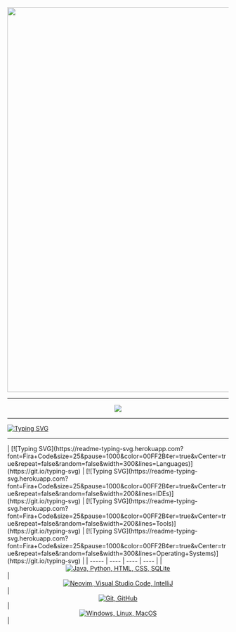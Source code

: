 <div align="center">
  <img src="hax.gif" width=875>
<hr>
  <a href="https://github.com/RohanHugh"><img src="https://komarev.com/ghpvc/?username=RohanHugh&color=brightgreen&style=for-the-badge"/><a/>
<hr>
</div>
<a href="https://git.io/typing-svg"><img src="https://readme-typing-svg.demolab.com?font=Fira+Code&size=32&pause=1000&color=11DF00&center=true&vCenter=true&width=435&lines=About+me%3A" alt="Typing SVG" /></a>
<hr>
| [![Typing SVG](https://readme-typing-svg.herokuapp.com?font=Fira+Code&size=25&pause=1000&color=00FF2B&center=true&vCenter=true&repeat=false&random=false&width=300&lines=Languages)](https://git.io/typing-svg) | [![Typing SVG](https://readme-typing-svg.herokuapp.com?font=Fira+Code&size=25&pause=1000&color=00FF2B&center=true&vCenter=true&repeat=false&random=false&width=200&lines=IDEs)](https://git.io/typing-svg) | [![Typing SVG](https://readme-typing-svg.herokuapp.com?font=Fira+Code&size=25&pause=1000&color=00FF2B&center=true&vCenter=true&repeat=false&random=false&width=200&lines=Tools)](https://git.io/typing-svg) | [![Typing SVG](https://readme-typing-svg.herokuapp.com?font=Fira+Code&size=25&pause=1000&color=00FF2B&center=true&vCenter=true&repeat=false&random=false&width=300&lines=Operating+Systems)](https://git.io/typing-svg) |
| ----- | ---- | ---- | ---- |
| <div align="center"><a href="https://skillicons.dev"><img src="https://skillicons.dev/icons?i=java,python,html,css,sqlite" title="Java, Python, HTML, CSS, SQLite"/></a></div> | <div align="center"><a href="https://skillicons.dev"><img src="https://skillicons.dev/icons?i=neovim,vscode,intellij" title="Neovim, Visual Studio Code, IntelliJ"/></a></div> | <div align="center"><a href="https://skillicons.dev"><img src="https://skillicons.dev/icons?i=git,github" title="Git, GitHub"/></a></div> | <div align="center"><a href="https://skillicons.dev"><img src="https://skillicons.dev/icons?i=windows,linux,macos" title="Windows, Linux, MacOS"/></a></div> |

